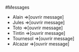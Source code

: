 #Messages
- Alain =>[ouvrir message]
- Jules =>[ouvrir message]
- Toto =>[ouvrir message]
- Tintin =>[ouvrir message]
- Tournesol =>[ouvrir message]
- Alcazar =>[ouvrir message]
